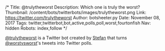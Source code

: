 /*
Title: @trulytheworst
Description: Which one is truly the worst?
Thumbnail: /content/bots/twitterbots/images/trulytheworst.png
Link: https://twitter.com/trulytheworst
Author: botsheeter.py
Date: November 08, 2017
Tags: twitter,twitterbot,bot,active,polls,poll,worst,fourtonfish
Nav: hidden
Robots: index,follow
*/

[@trulytheworst](https://twitter.com/trulytheworst) is a Twitter bot created by [Stefan](https://twitter.com/fourtonfish/) that turns [@worstvsworst](https://twitter.com/worstvsworst)'s tweets into Twitter polls.
